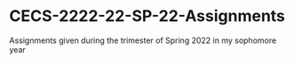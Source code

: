 # CECS-2222-22-SP-22-Assignments
Assignments given during the trimester of Spring 2022 in my sophomore year

